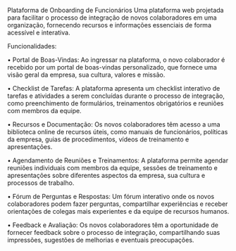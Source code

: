 Plataforma de Onboarding de Funcionários Uma plataforma web projetada para facilitar o processo de integração de novos colaboradores em uma organização, fornecendo recursos e informações essenciais de forma acessível e interativa.

Funcionalidades:

• Portal de Boas-Vindas: Ao ingressar na plataforma, o novo colaborador é recebido por um portal de boas-vindas personalizado, que fornece uma visão geral da empresa, sua cultura, valores e missão.

• Checklist de Tarefas: A plataforma apresenta um checklist interativo de tarefas e atividades a serem concluídas durante o processo de integração, como preenchimento de formulários, treinamentos obrigatórios e reuniões com membros da equipe.

• Recursos e Documentação: Os novos colaboradores têm acesso a uma biblioteca online de recursos úteis, como manuais de funcionários, políticas da empresa, guias de procedimentos, vídeos de treinamento e apresentações.

• Agendamento de Reuniões e Treinamentos: A plataforma permite agendar reuniões individuais com membros da equipe, sessões de treinamento e apresentações sobre diferentes aspectos da empresa, sua cultura e processos de trabalho.

• Fórum de Perguntas e Respostas: Um fórum interativo onde os novos colaboradores podem fazer perguntas, compartilhar experiências e receber orientações de colegas mais experientes e da equipe de recursos humanos.

• Feedback e Avaliação: Os novos colaboradores têm a oportunidade de fornecer feedback sobre o processo de integração, compartilhando suas impressões, sugestões de melhorias e eventuais preocupações.
